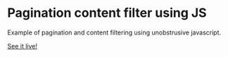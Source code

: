 # Pagination content filter using JS

Example of pagination and content filtering using unobstrusive javascript.

[See it live!](https://tobiaszgala.github.io/Pagination-Content-Filter-JS/)
